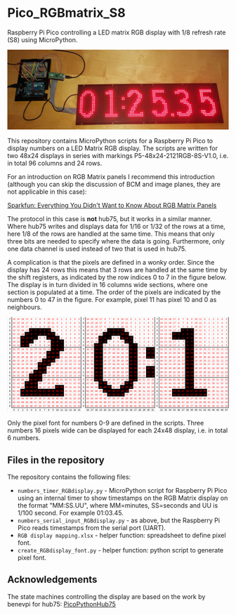 # Pico_RGBmatrix_S8
Raspberry Pi Pico controlling a LED matrix RGB display with 1/8 refresh rate (S8) using MicroPython.

![RGB Matrix display.](https://github.com/anadyn/Pico_RGBmatrix_S8/blob/main/RGBdisplay_front.jpg)

This repository contains MicroPython scripts for a Raspberry Pi Pico to display numbers on a LED Matrix RGB display. The scripts are written for two 48x24 displays in series with markings P5-48x24-2121RGB-8S-V1.0, i.e. in total 96 columns and 24 rows.

For an introduction on RGB Matrix panels I recommend this introduction (although you can skip the discussion of BCM and image planes, they are not applicable in this case):

[Sparkfun: Everything You Didn't Want to Know About RGB Matrix Panels](https://www.sparkfun.com/news/2650)

The protocol in this case is **not** hub75, but it works in a similar manner. Where hub75 writes and displays data for 1/16 or 1/32 of the rows at a time, here 1/8 of the rows are handled at the same time. This means that only three bits are needed to specify where the data is going. Furthermore, only one data channel is used instead of two that is used in hub75. 

A complication is that the pixels are defined in a wonky order. Since the display has 24 rows this means that 3 rows are handled at the same time by the shift registers, as indicated by the row indices 0 to 7 in the figure below. The display is in turn divided in 16 columns wide sections, where one section is populated at a time. The order of the pixels are indicated by the numbers 0 to 47 in the figure. For example, pixel 11 has pixel 10 and 0 as neighbours. 

![Ordering of pixels.](https://github.com/anadyn/Pico_RGBmatrix_S8/blob/main/example_ordering_of_pixels.png)

Only the pixel font for numbers 0-9 are defined in the scripts. Three numbers 16 pixels wide can be displayed for each 24x48 display, i.e. in total 6 numbers.

## Files in the repository

The repository contains the following files:

* `numbers_timer_RGBdisplay.py` - MicroPython script for Raspberry Pi Pico using an internal timer to show timestamps on the RGB Matrix display on the format "MM:SS.UU", where MM=minutes, SS=seconds and UU is 1/100 second. For example 01:03.45.
* `numbers_serial_input_RGBdisplay.py` - as above, but the Raspberry Pi Pico reads timestamps from the serial port (UART).
* `RGB display mapping.xlsx` - helper function: spreadsheet to define pixel font.
* `create_RGBdisplay_font.py` - helper function: python script to generate pixel font.

## Acknowledgements

The state machines controlling the display are based on the work by benevpi for hub75: [PicoPythonHub75](https://github.com/benevpi/PicoPythonHub7)

